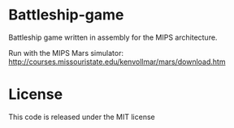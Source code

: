 Battleship-game
===============

Battleship game written in assembly for the MIPS architecture. 

Run with the MIPS Mars simulator: http://courses.missouristate.edu/kenvollmar/mars/download.htm

License
=======

This code is released under the MIT license
